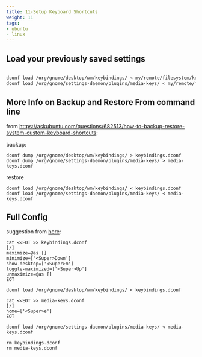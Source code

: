 ```yaml
---
title: 11-Setup Keyboard Shortcuts
weight: 11
tags:
- ubuntu
- linux
---
```


## Load your previously saved settings

```bash

dconf load /org/gnome/desktop/wm/keybindings/ < my/remote/filesystem/keybindings.dconf
dconf load /org/gnome/settings-daemon/plugins/media-keys/ < my/remote/filesystem/media-keys.dconf
```

## More Info on Backup and Restore From command line

from <https://askubuntu.com/questions/682513/how-to-backup-restore-system-custom-keyboard-shortcuts>:

backup:
```
dconf dump /org/gnome/desktop/wm/keybindings/ > keybindings.dconf
dconf dump /org/gnome/settings-daemon/plugins/media-keys/ > media-keys.dconf
```

restore

```
dconf load /org/gnome/desktop/wm/keybindings/ < keybindings.dconf
dconf load /org/gnome/settings-daemon/plugins/media-keys/ < media-keys.dconf
```


## Full Config

suggestion from [here](https://unix.stackexchange.com/questions/77277/how-to-append-multiple-lines-to-a-file):

```
cat <<EOT >> keybindings.dconf
[/]
maximize=@as []
minimize=['<Super>Down']
show-desktop=['<Super>m']
toggle-maximized=['<Super>Up']
unmaximize=@as []
EOT

dconf load /org/gnome/desktop/wm/keybindings/ < keybindings.dconf

cat <<EOT >> media-keys.dconf
[/]
home=['<Super>e']
EOT

dconf load /org/gnome/settings-daemon/plugins/media-keys/ < media-keys.dconf

rm keybindings.dconf
rm media-keys.dconf
```
